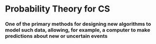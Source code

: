 # Probability Theory for CS

### One of the primary methods for designing new algorithms to model such data, allowing, for example, a computer to make predictions about new or uncertain events
